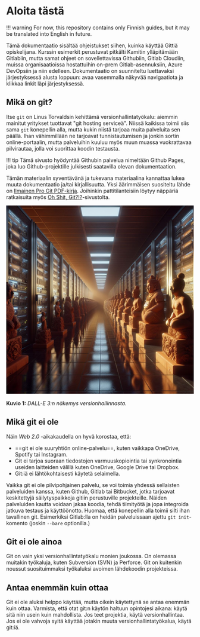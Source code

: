 # Aloita tästä

!!! warning
    For now, this repository contains only Finnish guides, but it may be translated into English in future.

Tämä dokumentaatio sisältää ohjeistukset siihen, kuinka käyttää Gittiä opiskelijana. Kurssin esimerkit perustuvat pitkälti Kamitin ylläpitämään Gitlabiin, mutta samat ohjeet on sovellettavissa Githubiin, Gitlab Cloudiin, muissa organisaatioissa hostattuihin on-prem Gitlab-asennuksiin, Azure DevOpsiin ja niin edelleen. Dokumentaatio on suunniteltu luettavaksi järjestyksessä alusta loppuun: avaa vasemmalla näkyvää navigaatiota ja klikkaa linkit läpi järjestyksessä.

## Mikä on git?

Itse `git` on Linus Torvaldsin kehittämä versionhallintatyökalu: aiemmin mainitut yritykset tuottavat "git hosting serviceä". Niissä kaikissa toimii siis sama `git` konepellin alla, mutta kukin niistä tarjoaa muita palveluita sen päällä. Ihan vähimmillään ne tarjoavat tunnistautumisen ja jonkin sortin online-portaalin, mutta palveluihin kuuluu myös muun muassa vuokrattavaa pilvirautaa, jolla voi suorittaa koodin testausta. 

!!! tip
    Tämä sivusto hyödyntää Githubin palvelua nimeltään Github Pages, joka luo Github-projektille julkisesti saatavilla olevan dokumentaation.

Tämän materiaalin syventävänä ja tukevana materiaalina kannattaa lukea muuta dokumentaatio ja/tai kirjallisuutta. Yksi äärimmäisen suositeltu lähde on [Ilmainen Pro Git PDF-kirja](https://git-scm.com/book/en/v2). Joihinkin pattitilanteisiin löytyy näppäriä ratkaisuita myös [Oh Shit, Git?!?](https://ohshitgit.com/)-sivustolta.

![Git versionhallinta](images/dalle_git_terracotta.jpg)

**Kuvio 1:** *DALL-E 3:n näkemys versionhallinnasta.*

## Mikä git ei ole

Näin *Web 2.0* -aikakaudella on hyvä korostaa, että: 

* ==git ei ole suuryhtiön online-palvelu==, kuten vaikkapa OneDrive, Spotify tai Instagram. 
* Git ei tarjoa suoraan tiedostojen varmuuskopiointia tai synkronointia useiden laitteiden välillä kuten OneDrive, Google Drive tai Dropbox. 
* Git:iä ei lähtökohtaisesti käytetä selaimella.

Vaikka git ei ole pilvipohjainen palvelu, se voi toimia yhdessä sellaisten palveluiden kanssa, kuten Github, Gitlab tai Bitbucket, jotka tarjoavat keskitettyjä säilytyspaikkoja gitiin perustuville projekteille. Näiden palveluiden kautta voidaan jakaa koodia, tehdä tiimityötä ja jopa integroida jatkuva testaus ja käyttöönotto. Huomaa, että konepellin alla toimii silti ihan tavallinen git. Esimerkiksi Gitlab:lla on heidän palveluissaan ajettu `git init`-komento (joskin `--bare` optionilla.)

## Git ei ole ainoa

Git on vain yksi versionhallintatyökalu monien joukossa. On olemassa muitakin työkaluja, kuten Subversion (SVN) ja Perforce. Git on kuitenkin noussut suosituimmaksi työkaluksi avoimen lähdekoodin projekteissa.

## Antaa enemmän kuin ottaa

Git ei ole aluksi helppo käyttää, mutta oikein käytettynä se antaa enemmän kuin ottaa. Varmista, että otat git:n käytön haltuun opintojesi aikana: käytä sitä niin usein kuin mahdollista. Jos teet projektia, käytä versionhallintaa. Jos ei ole vahvoja syitä käyttää jotakin muuta versionhallintatyökalua, käytä git:iä.
